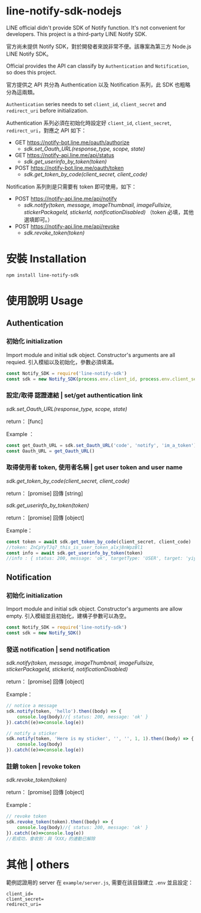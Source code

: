 # line-notify-sdk-nodejs

LINE official didn't provide SDK of Notify function. It's not convenient for developers. This project is a third-party LINE Notify SDK.

官方尚未提供 Notify SDK，對於開發者來說非常不便。該專案為第三方 Node.js LINE Notify SDK。

Official provides the API can classify by `Authentication` and `Notification`, so does this project.

官方提供之 API 共分為 Authentication 以及 Notification 系列，此 SDK 也粗略分為這兩類。

`Authentication` series needs to set `client_id`, `client_secret` and `redirect_uri` before initialization.

Authentication 系列必須在初始化時設定好 `client_id`, `client_secret`, `redirect_uri`，對應之 API 如下：

- GET  https://notify-bot.line.me/oauth/authorize 
    - *sdk.set_Oauth_URL(response_type, scope, state)*
- GET  https://notify-api.line.me/api/status
    - *sdk.get_userinfo_by_token(token)*
- POST https://notify-bot.line.me/oauth/token
    - *sdk.get_token_by_code(client_secret, client_code)*

Notification 系列則是只需要有 token 即可使用，如下：

- POST https://notify-api.line.me/api/notify
    - *sdk.notify(token, message, imageThumbnail, imageFullsize, stickerPackageId, stickerId, notificationDisabled)*
    （token 必填，其他選填即可。）
- POST https://notify-api.line.me/api/revoke
    - *sdk.revoke_token(token)*

# 安裝 Installation

`npm install line-notify-sdk`

# 使用說明 Usage

## Authentication

### 初始化 initialization

Import module and initial sdk object. Constructor's arguments are all requied.
引入模組以及初始化，參數必須填滿。

```javascript
const Notify_SDK = require('line-notify-sdk')
const sdk = new Notify_SDK(process.env.client_id, process.env.client_secret, process.env.redirect_uri)
```

### 設定/取得 認證連結 | set/get authentication link

*sdk.set_Oauth_URL(response_type, scope, state)*

return： [func]

Example ：
```javascript
const get_Oauth_URL = sdk.set_Oauth_URL('code', 'notify', 'im_a_token')
const Oauth_URL = get_Oauth_URL()
```

### 取得使用者 token, 使用者名稱 | get user token and user name
*sdk.get_token_by_code(client_secret, client_code)*

return： [promise] 回傳 [string]


*sdk.get_userinfo_by_token(token)*

return： [promise] 回傳 [object]

Example：
```javascript
const token = await sdk.get_token_by_code(client_secret, client_code)
//token: ZnCpYyTJq7_this_is_user_token_alxj8nWpzBl1
const info = await sdk.get_userinfo_by_token(token)
//info : { status: 200, message: 'ok', targetType: 'USER', target: 'yiyu0x' }
```

## Notification

### 初始化 initialization

Import module and initial sdk object. Constructor's arguments are allow empty.
引入模組並且初始化，建構子參數可以為空。

```javascript
const Notify_SDK = require('line-notify-sdk')
const sdk = new Notify_SDK()
```

### 發送 notification | send notification

*sdk.notify(token, message, imageThumbnail, imageFullsize, stickerPackageId, stickerId, notificationDisabled)*

return： [promise] 回傳 [object]

Example：
```javascript
// notice a message
sdk.notify(token, 'hello').then((body) => {
    console.log(body)//{ status: 200, message: 'ok' }
}).catch((e)=>console.log(e))

// notify a sticker
sdk.notify(token, 'Here is my sticker', '', '', 1, 1).then((body) => {
    console.log(body)
}).catch((e)=>console.log(e))
```

### 註銷 token | revoke token

*sdk.revoke_token(token)*

return： [promise] 回傳 [object]

Example：
```javascript
// revoke token
sdk.revoke_token(token).then((body) => {
	console.log(body)//{ status: 200, message: 'ok' }
}).catch((e)=>console.log(e))
//若成功，會收到：與「XXX」的連動已解除
```

# 其他 | others

範例認證用的 server 在 `example/server.js`, 需要在該目錄建立 `.env` 並且設定：

```
client_id=
client_secret=
redirect_uri=
```
